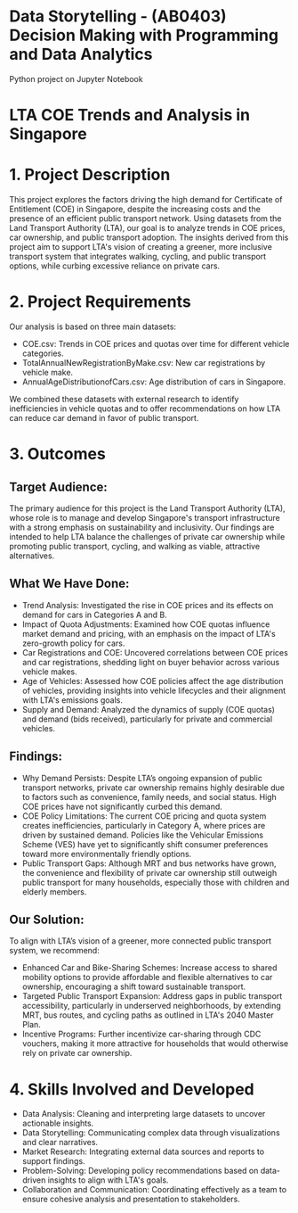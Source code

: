 # Data Storytelling - (AB0403) Decision Making with Programming and Data Analytics
Python project on Jupyter Notebook

# LTA COE Trends and Analysis in Singapore

# 1. Project Description
This project explores the factors driving the high demand for Certificate of Entitlement (COE) in Singapore, despite the increasing costs and the presence of an efficient public transport network. Using datasets from the Land Transport Authority (LTA), our goal is to analyze trends in COE prices, car ownership, and public transport adoption. The insights derived from this project aim to support LTA's vision of creating a greener, more inclusive transport system that integrates walking, cycling, and public transport options, while curbing excessive reliance on private cars.

# 2. Project Requirements
Our analysis is based on three main datasets:

- COE.csv: Trends in COE prices and quotas over time for different vehicle categories.
- TotalAnnualNewRegistrationByMake.csv: New car registrations by vehicle make.
- AnnualAgeDistributionofCars.csv: Age distribution of cars in Singapore.

We combined these datasets with external research to identify inefficiencies in vehicle quotas and to offer recommendations on how LTA can reduce car demand in favor of public transport.

# 3. Outcomes

## Target Audience:
The primary audience for this project is the Land Transport Authority (LTA), whose role is to manage and develop Singapore's transport infrastructure with a strong emphasis on sustainability and inclusivity. Our findings are intended to help LTA balance the challenges of private car ownership while promoting public transport, cycling, and walking as viable, attractive alternatives.

## What We Have Done:
- Trend Analysis: Investigated the rise in COE prices and its effects on demand for cars in Categories A and B.
- Impact of Quota Adjustments: Examined how COE quotas influence market demand and pricing, with an emphasis on the impact of LTA's zero-growth policy for cars.
- Car Registrations and COE: Uncovered correlations between COE prices and car registrations, shedding light on buyer behavior across various vehicle makes.
- Age of Vehicles: Assessed how COE policies affect the age distribution of vehicles, providing insights into vehicle lifecycles and their alignment with LTA's emissions goals.
- Supply and Demand: Analyzed the dynamics of supply (COE quotas) and demand (bids received), particularly for private and commercial vehicles.

## Findings:
- Why Demand Persists: Despite LTA’s ongoing expansion of public transport networks, private car ownership remains highly desirable due to factors such as convenience, family needs, and social status. High COE prices have not significantly curbed this demand.
- COE Policy Limitations: The current COE pricing and quota system creates inefficiencies, particularly in Category A, where prices are driven by sustained demand. Policies like the Vehicular Emissions Scheme (VES) have yet to significantly shift consumer preferences toward more environmentally friendly options.
- Public Transport Gaps: Although MRT and bus networks have grown, the convenience and flexibility of private car ownership still outweigh public transport for many households, especially those with children and elderly members.

## Our Solution:

To align with LTA’s vision of a greener, more connected public transport system, we recommend:

- Enhanced Car and Bike-Sharing Schemes: Increase access to shared mobility options to provide affordable and flexible alternatives to car ownership, encouraging a shift toward sustainable transport.
- Targeted Public Transport Expansion: Address gaps in public transport accessibility, particularly in underserved neighborhoods, by extending MRT, bus routes, and cycling paths as outlined in LTA's 2040 Master Plan.
- Incentive Programs: Further incentivize car-sharing through CDC vouchers, making it more attractive for households that would otherwise rely on private car ownership.

# 4. Skills Involved and Developed
- Data Analysis: Cleaning and interpreting large datasets to uncover actionable insights.
- Data Storytelling: Communicating complex data through visualizations and clear narratives.
- Market Research: Integrating external data sources and reports to support findings.
- Problem-Solving: Developing policy recommendations based on data-driven insights to align with LTA's goals.
- Collaboration and Communication: Coordinating effectively as a team to ensure cohesive analysis and presentation to stakeholders.
